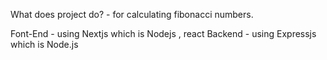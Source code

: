 What does project do?
    - for calculating fibonacci numbers.


Font-End - using Nextjs which is Nodejs , react
Backend - using Expressjs which is Node.js